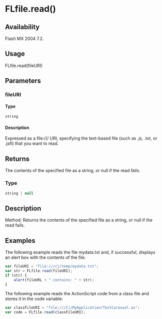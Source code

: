 # FLfile.read()

## Availability

Flash MX 2004 7.2.

## Usage

FLfile.read(fileURI)

## Parameters

### **fileURI**

#### Type

```typescript
string
```

#### Description

Expressed as a file:/// URI, specifying the text-based file (such as .js, .txt, or .jsfl) that you want to read.

## Returns

The contents of the specified file as a string, or null if the read fails.

### Type

```typescript
string | null
```

## Description

Method; Returns the contents of the specified file as a string, or null if the read fails.

## Examples

The following example reads the file mydata.txt and, if successful, displays an alert box with the contents of the file.

```javascript
var fileURI = "file:///c|/temp/mydata.txt";
var str = FLfile.read(fileURI);
if (str) {
    alert(fileURL + " contains: " + str);
}
```

The following example reads the ActionScript code from a class file and stores it in the code variable:

```javascript
var classFileURI = "file:///C|/MyApplication/TextCarousel.as";
var code = FLfile.read(classFileURI);
```
